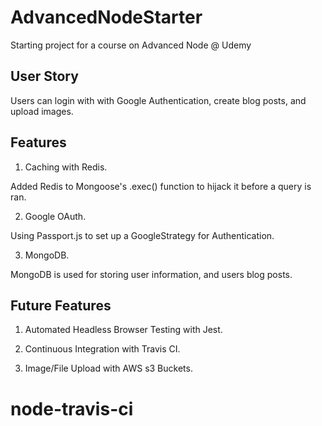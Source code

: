 # AdvancedNodeStarter

Starting project for a course on Advanced Node @ Udemy

## User Story

Users can login with with Google Authentication, create blog posts, and upload images.

## Features

1.  Caching with Redis.

Added Redis to Mongoose's .exec() function to hijack it before a query is ran.

2.  Google OAuth.

Using Passport.js to set up a GoogleStrategy for Authentication.

3.  MongoDB.

MongoDB is used for storing user information, and users blog posts.

## Future Features

1.  Automated Headless Browser Testing with Jest.

2.  Continuous Integration with Travis CI.

3.  Image/File Upload with AWS s3 Buckets.
# node-travis-ci
